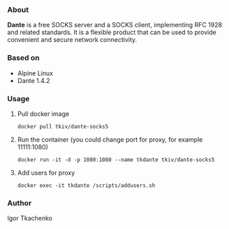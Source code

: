 ### About

**Dante** is a free SOCKS server and a SOCKS client, implementing RFC 1928 and related standards. It is a flexible product that can be used to provide convenient and secure network connectivity.

### Based on

- Alpine Linux
- Dante 1.4.2

### Usage

1. Pull docker image 

   ```
   docker pull tkiv/dante-socks5
   ```

2. Run the container (you could change port for proxy, for example 11111:1080)

   ```
   docker run -it -d -p 1080:1080 --name tkdante tkiv/dante-socks5
   ```

3. Add users for proxy

   ```
   docker exec -it tkdante /scripts/addusers.sh
   ```

   

### Author

Igor Tkachenko

